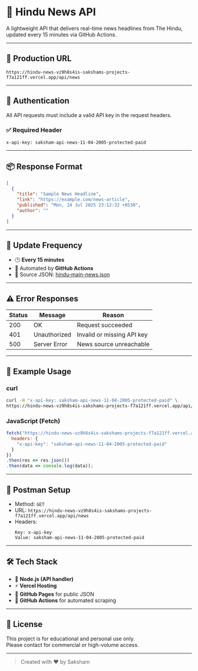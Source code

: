 
# 📰 Hindu News API

A lightweight API that delivers real-time news headlines from The Hindu, updated every 15 minutes via GitHub Actions.

---

## 🔗 Production URL

```
https://hindu-news-vz9h8s4is-sakshams-projects-f7a121ff.vercel.app/api/news
```

---

## 🔐 Authentication

All API requests must include a valid API key in the request headers.

### ✅ Required Header

```
x-api-key: saksham-api-news-11-04-2005-protected-paid
```

---

## 📦 Response Format

```json
[
  {
    "title": "Sample News Headline",
    "link": "https://example.com/news-article",
    "published": "Mon, 14 Jul 2025 23:12:32 +0530",
    "author": ""
  }
]
```

---

## 🔄 Update Frequency

- 🕒 **Every 15 minutes**
- 🔄 Automated by **GitHub Actions**
- 📁 Source JSON: [hindu-main-news.json](https://mrsakshamji.github.io/hindu-news-scraper/hindu-main-news.json)

---

## ⚠️ Error Responses

| Status | Message      | Reason                        |
|--------|--------------|-------------------------------|
| 200    | OK           | Request succeeded              |
| 401    | Unauthorized | Invalid or missing API key     |
| 500    | Server Error | News source unreachable        |

---

## 🧪 Example Usage

### curl

```bash
curl -H "x-api-key: saksham-api-news-11-04-2005-protected-paid" \
https://hindu-news-vz9h8s4is-sakshams-projects-f7a121ff.vercel.app/api/news
```

### JavaScript (Fetch)

```js
fetch("https://hindu-news-vz9h8s4is-sakshams-projects-f7a121ff.vercel.app/api/news", {
  headers: {
    "x-api-key": "saksham-api-news-11-04-2005-protected-paid"
  }
})
.then(res => res.json())
.then(data => console.log(data));
```

---

## 🧪 Postman Setup

- Method: `GET`
- URL: `https://hindu-news-vz9h8s4is-sakshams-projects-f7a121ff.vercel.app/api/news`
- Headers:
  ```
  Key: x-api-key
  Value: saksham-api-news-11-04-2005-protected-paid
  ```

---

## 🛠 Tech Stack

- 🐍 **Node.js (API handler)**
- ⚡ **Vercel Hosting**
- 📂 **GitHub Pages** for public JSON
- 🤖 **GitHub Actions** for automated scraping

---

## 📜 License

This project is for educational and personal use only.  
Please contact for commercial or high-volume access.

---

> Created with ❤️ by Saksham
